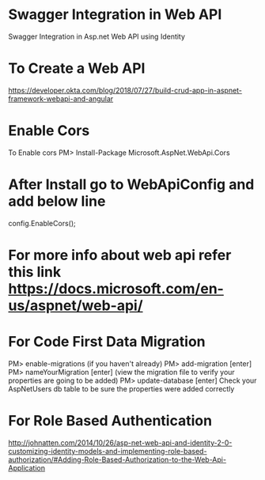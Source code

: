 # Swagger Integration in Web API  
Swagger Integration in Asp.net Web API using Identity 

# To Create a Web API 
https://developer.okta.com/blog/2018/07/27/build-crud-app-in-aspnet-framework-webapi-and-angular

# Enable Cors 
To Enable cors 
PM> Install-Package Microsoft.AspNet.WebApi.Cors

# After Install go to WebApiConfig and add below line
config.EnableCors();

# For more info about web api refer this link https://docs.microsoft.com/en-us/aspnet/web-api/

# For Code First Data Migration
PM> enable-migrations (if you haven't already)
PM> add-migration [enter]
PM> nameYourMigration [enter]
(view the migration file to verify your properties are going to be added)
PM> update-database [enter]
Check your AspNetUsers db table to be sure the properties were added correctly

# For Role Based Authentication
http://johnatten.com/2014/10/26/asp-net-web-api-and-identity-2-0-customizing-identity-models-and-implementing-role-based-authorization/#Adding-Role-Based-Authorization-to-the-Web-Api-Application

